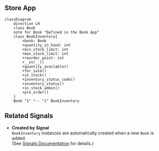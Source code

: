 ## Store App
```mermaid
classDiagram
    direction LR
    class Book
    note for Book "Defined in the Book App"
    class BookInventory{
        +book: Book
        +quantity_in_hand: int
        +min_stock_limit: int
        +max_stock_limit: int
        +reorder_point: int
        +__str__()
        +quantity_available()
        +for_sale()
        +in_stock()
        +inventory_status_code()
        +inventory_status()
        +in_stock_admin()
        +pre_order()
    }
    Book "1" *-- "1" BookInventory
```

## Related Signals

- **Created by Signal**  
  `BookInventory` instances are automatically created when a new `Book` is added.  
  (See [Signals Documentation](../signals.md) for details.)
